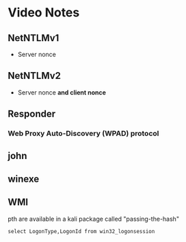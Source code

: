 # Video Notes

## NetNTLMv1
- Server nonce

## NetNTLMv2
- Server nonce **and client nonce**


## Responder

### Web Proxy Auto-Discovery (WPAD) protocol


## john

## winexe


## WMI

pth are available in a kali package called "passing-the-hash"
```
select LogonType,LogonId from win32_logonsession
```